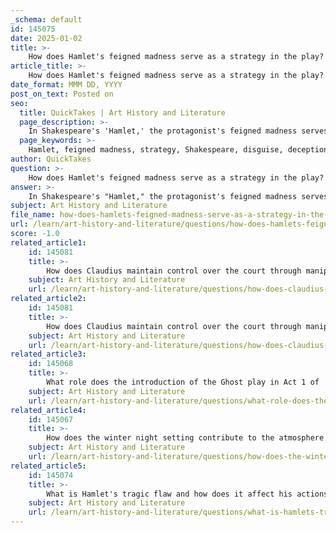 ```yaml
---
_schema: default
id: 145075
date: 2025-01-02
title: >-
    How does Hamlet's feigned madness serve as a strategy in the play?
article_title: >-
    How does Hamlet's feigned madness serve as a strategy in the play?
date_format: MMM DD, YYYY
post_on_text: Posted on
seo:
  title: QuickTakes | Art History and Literature
  page_description: >-
    In Shakespeare's 'Hamlet,' the protagonist's feigned madness serves as a strategic tool for investigation, manipulation, and thematic exploration, significantly impacting the play's narrative and character interactions.
  page_keywords: >-
    Hamlet, feigned madness, strategy, Shakespeare, disguise, deception, manipulation, perception, themes, madness, catalyst, action, ambiguity, revenge motif, character dynamics, narrative
author: QuickTakes
question: >-
    How does Hamlet's feigned madness serve as a strategy in the play?
answer: >-
    In Shakespeare's "Hamlet," the protagonist's feigned madness serves as a multifaceted strategy that significantly impacts the play's narrative and character dynamics. Here are several key aspects of how this strategy unfolds:\n\n1. **Disguise and Deception**: Hamlet's decision to adopt an "antic disposition" allows him to mask his true intentions. By feigning madness, he creates a façade that enables him to investigate his father's death and Claudius's role in it without raising immediate suspicion. This strategic deception allows him to gather information and observe the reactions of those around him, particularly Claudius and Gertrude.\n\n2. **Manipulation of Perception**: Hamlet's madness alters how other characters perceive him. For instance, Claudius and Polonius interpret Hamlet's erratic behavior as genuine madness, which leads them to underestimate him. This misjudgment provides Hamlet with the opportunity to maneuver within the court without facing direct confrontation.\n\n3. **Exploration of Themes**: The theme of madness—both real and feigned—is central to the play. Hamlet's act of madness raises questions about the nature of sanity and the impact of grief and betrayal. His behavior reflects the psychological turmoil he experiences following his father's death and his mother's hasty remarriage. This exploration of madness serves to deepen the audience's understanding of Hamlet's internal conflict and the moral ambiguity of his situation.\n\n4. **Catalyst for Action**: Hamlet's feigned madness acts as a catalyst for the unfolding events in the play. It leads to critical interactions, such as his confrontations with Ophelia and Gertrude, and ultimately sets the stage for the tragic climax. His behavior influences the actions of other characters, propelling the plot forward and contributing to the play's tragic trajectory.\n\n5. **Ambiguity of Madness**: The line between feigned madness and real insanity becomes increasingly blurred throughout the play. Some interpretations suggest that Hamlet's act of madness may lead him to genuine psychological distress, complicating the audience's understanding of his character. This ambiguity enhances the complexity of Hamlet's motivations and the tragic elements of the narrative.\n\n6. **Revenge Motif**: Hamlet's madness is intricately linked to the play's revenge motif. By pretending to be mad, he creates a strategic distance from the moral implications of his quest for vengeance. This allows him to navigate the treacherous political landscape of the Danish court while grappling with his own ethical dilemmas.\n\nIn summary, Hamlet's feigned madness is a strategic tool that serves multiple purposes: it allows him to investigate his father's murder, manipulate the perceptions of others, explore profound themes of sanity and morality, catalyze the plot, and navigate the complexities of revenge. This multifaceted approach to madness is central to the play's enduring intrigue and depth.
subject: Art History and Literature
file_name: how-does-hamlets-feigned-madness-serve-as-a-strategy-in-the-play.md
url: /learn/art-history-and-literature/questions/how-does-hamlets-feigned-madness-serve-as-a-strategy-in-the-play
score: -1.0
related_article1:
    id: 145081
    title: >-
        How does Claudius maintain control over the court through manipulation?
    subject: Art History and Literature
    url: /learn/art-history-and-literature/questions/how-does-claudius-maintain-control-over-the-court-through-manipulation
related_article2:
    id: 145081
    title: >-
        How does Claudius maintain control over the court through manipulation?
    subject: Art History and Literature
    url: /learn/art-history-and-literature/questions/how-does-claudius-maintain-control-over-the-court-through-manipulation
related_article3:
    id: 145068
    title: >-
        What role does the introduction of the Ghost play in Act 1 of 'Hamlet'?
    subject: Art History and Literature
    url: /learn/art-history-and-literature/questions/what-role-does-the-introduction-of-the-ghost-play-in-act-1-of-hamlet
related_article4:
    id: 145067
    title: >-
        How does the winter night setting contribute to the atmosphere of 'Hamlet'?
    subject: Art History and Literature
    url: /learn/art-history-and-literature/questions/how-does-the-winter-night-setting-contribute-to-the-atmosphere-of-hamlet
related_article5:
    id: 145074
    title: >-
        What is Hamlet's tragic flaw and how does it affect his actions throughout the play?
    subject: Art History and Literature
    url: /learn/art-history-and-literature/questions/what-is-hamlets-tragic-flaw-and-how-does-it-affect-his-actions-throughout-the-play
---
```


&nbsp;
